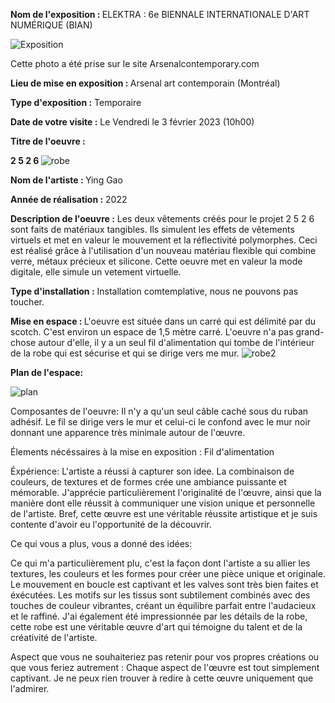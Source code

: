 <b> Nom de l'exposition : </b>
ELEKTRA : 6e BIENNALE INTERNATIONALE D'ART NUMÉRIQUE (BIAN)

![Exposition](https://github.com/ikramert/h23_v13_inspirations_rataikrame/medias/exposition.jpg)

Cette photo a été prise sur le site Arsenalcontemporary.com

<b>Lieu de mise en exposition : </b>
Arsenal art contemporain (Montréal)

<b>Type d'exposition :</b>
Temporaire 


<b> Date de votre visite :</b>
Le Vendredi le 3 février 2023 (10h00)


<b>Titre de l'oeuvre :</b>

<b> 2 5 2 6 </b> 
<img src="https://github.com/ikramert/h23_v13_inspirations_rataikrame/medias/robe_mouvement.jpg" alt="robe">


<b> Nom de l'artiste : </b>
Ying Gao


<b> Année de réalisation :</b>
2022


<b> Description de l'oeuvre :</b>
Les deux vêtements créés pour le projet 2 5 2 6 sont faits de matériaux tangibles. Ils simulent les effets de vêtements virtuels et met  en valeur le mouvement et la réflectivité polymorphes. Ceci est réalisé grâce à l'utilisation d'un nouveau matériau flexible qui combine verre, métaux précieux et silicone. Cette oeuvre met en valeur la mode digitale, elle simule un vetement virtuelle.


<b>Type d'installation :</b>
Installation comtemplative, nous ne pouvons pas toucher.


<b>Mise en espace : </b>
L'oeuvre est située dans un carré qui est délimité par du scotch. C'est environ un espace de 1,5 mètre carré. L'oeuvre n'a pas grand-chose autour d'elle, il y a un seul fil d'alimentation qui tombe de l'intérieur de la robe qui est sécurise et qui se dirige vers me mur.
<img src="https://github.com/ikramert/h23_v13_inspirations_rataikrame/medias/robe_valves_mouvement.jpg" alt="robe2">

<b> Plan de l'espace: </b>

<img src="https://github.com/ikramert/h23_v13_inspirations_rataikrame/medias/plan.png" alt="plan">

Composantes de l'oeuvre:
Il n'y a qu'un seul câble caché sous du ruban adhésif. Le fil se dirige vers le mur et celui-ci le confond avec le mur noir donnant une apparence très minimale autour de l'œuvre.

Élements nécéssaires à la mise en exposition :
Fil d'alimentation 








Éxpérience: 
L'artiste a réussi à capturer son idee. La combinaison de couleurs, de textures et de formes crée une ambiance puissante et mémorable. J'apprécie particulièrement l'originalité de l'œuvre, ainsi que la manière dont elle réussit à communiquer une vision unique et personnelle de l'artiste. Bref, cette œuvre est une véritable réussite artistique et je suis contente d'avoir eu l'opportunité de la découvrir.

Ce qui vous a plus, vous a donné des idées:

Ce qui m'a particulièrement plu, c'est la façon dont l'artiste a su allier les textures, les couleurs et les formes pour créer une pièce unique et originale. Le mouvement en boucle est captivant et les valves sont très bien faites et éxécutées. Les motifs sur les tissus sont subtilement combinés avec des touches de couleur vibrantes, créant un équilibre parfait entre l'audacieux et le raffiné. J'ai également été impressionnée par les détails de la robe, cette robe est une véritable œuvre d'art qui témoigne du talent et de la créativité de l'artiste.

Aspect que vous ne souhaiteriez pas retenir pour vos propres créations ou que vous feriez autrement :
Chaque aspect de l'œuvre est tout simplement captivant. Je ne peux rien trouver à redire à cette œuvre uniquement que l'admirer.
